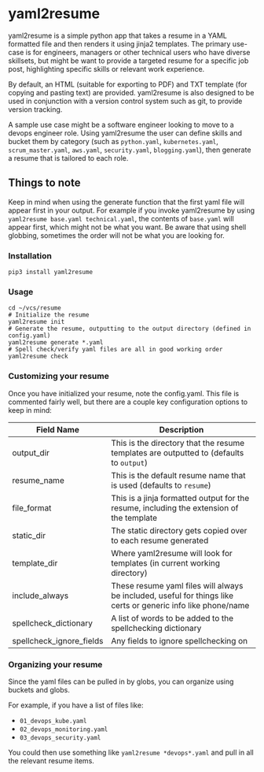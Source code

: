 # yaml2resume

yaml2resume is a simple python app that takes a resume in a YAML formatted file and then renders it using jinja2 templates. The primary use-case is for engineers, managers or other technical users who have diverse skillsets, but might be want to provide a targeted resume for a specific job post, highlighting specific skills or relevant work experience.

By default, an HTML (suitable for exporting to PDF) and TXT template (for copying and pasting text) are provided. yaml2resume is also designed to be used in conjunction with a version control system such as git, to provide version tracking.

A sample use case might be a software engineer looking to move to a devops engineer role. Using yaml2resume the user can define skills and bucket them by category (such as `python.yaml`, `kubernetes.yaml`, `scrum_master.yaml`, `aws.yaml`, `security.yaml`, `blogging.yaml`), then generate a resume that is tailored to each role.

## Things to note

Keep in mind when using the generate function that the first yaml file will appear first in your output. For example if you invoke yaml2resume by using `yaml2resume base.yaml technical.yaml`, the contents of `base.yaml` will appear first, which might not be what you want. Be aware that using shell globbing, sometimes the order will not be what you are looking for.

### Installation

```shell
pip3 install yaml2resume
```

### Usage

```shell
cd ~/vcs/resume
# Initialize the resume
yaml2resume init
# Generate the resume, outputting to the output directory (defined in config.yaml)
yaml2resume generate *.yaml
# Spell check/verify yaml files are all in good working order
yaml2resume check

```

### Customizing your resume

Once you have initialized your resume, note the config.yaml. This file is commented fairly well, but there are a couple key configuration options to keep in mind:

| Field Name | Description |
|------------|-------------|
| output_dir | This is the directory that the resume templates are outputted to (defaults to `output`) |
| resume_name | This is the default resume name that is used (defaults to `resume`) |
| file_format | This is a jinja formatted output for the resume, including the extension of the template |
| static_dir | The static directory gets copied over to each resume generated |
| template_dir | Where yaml2resume will look for templates (in current working directory) |
| include_always | These resume yaml files will always be included, useful for things like certs or generic info like phone/name |
| spellcheck_dictionary | A list of words to be added to the spellchecking dictionary |
| spellcheck_ignore_fields | Any fields to ignore spellchecking on |

### Organizing your resume

Since the yaml files can be pulled in by globs, you can organize using buckets and globs.

For example, if you have a list of files like:

 - `01_devops_kube.yaml`
 - `02_devops_monitoring.yaml`
 - `03_devops_security.yaml`

You could then use something like `yaml2resume *devops*.yaml` and pull in all the relevant resume items.